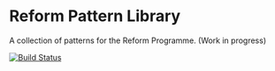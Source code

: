 # Reform Pattern Library
A collection of patterns for the Reform Programme. (Work in progress)

[![Build Status](https://travis-ci.org/trevorsaint/reform-pattern-library.svg?branch=master)](https://travis-ci.org/trevorsaint/reform-pattern-library)
